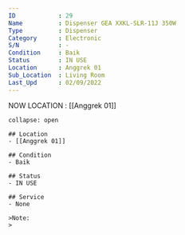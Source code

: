 ```yaml
---
ID            : 29
Name          : Dispenser GEA XXKL-SLR-11J 350W
Type          : Dispenser
Category      : Electronic
S/N           : -
Condition     : Baik
Status        : IN USE
Location      : Anggrek 01
Sub_Location  : Living Room
Last_Upd      : 02/09/2022
---
```



NOW LOCATION : [[Anggrek 01]]

```ad-History
collapse: open

## Location
- [[Anggrek 01]]

## Condition
- Baik

## Status
- IN USE

## Service
- None

>Note:
>


```
